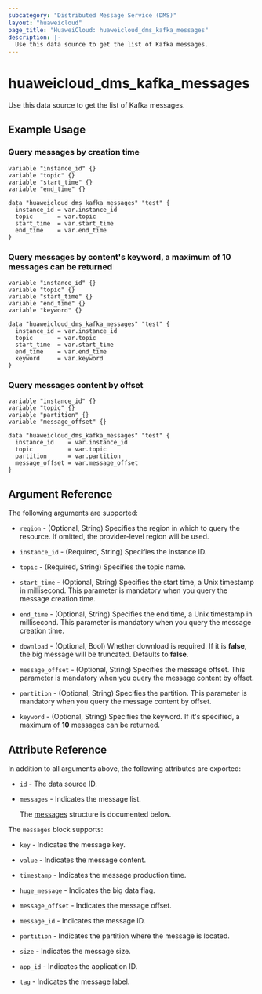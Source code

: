 ```yaml
---
subcategory: "Distributed Message Service (DMS)"
layout: "huaweicloud"
page_title: "HuaweiCloud: huaweicloud_dms_kafka_messages"
description: |-
  Use this data source to get the list of Kafka messages.
---
```


# huaweicloud_dms_kafka_messages

Use this data source to get the list of Kafka messages.

## Example Usage

### Query messages by creation time

```hcl
variable "instance_id" {}
variable "topic" {}
variable "start_time" {}
variable "end_time" {}

data "huaweicloud_dms_kafka_messages" "test" {
  instance_id = var.instance_id
  topic       = var.topic
  start_time  = var.start_time
  end_time    = var.end_time
}
```

### Query messages by content's keyword, a maximum of 10 messages can be returned

```hcl
variable "instance_id" {}
variable "topic" {}
variable "start_time" {}
variable "end_time" {}
variable "keyword" {}

data "huaweicloud_dms_kafka_messages" "test" {
  instance_id = var.instance_id
  topic       = var.topic
  start_time  = var.start_time
  end_time    = var.end_time
  keyword     = var.keyword
}
```

### Query messages content by offset

```hcl
variable "instance_id" {}
variable "topic" {}
variable "partition" {}
variable "message_offset" {}

data "huaweicloud_dms_kafka_messages" "test" {
  instance_id    = var.instance_id
  topic          = var.topic
  partition      = var.partition
  message_offset = var.message_offset
}
```

## Argument Reference

The following arguments are supported:

* `region` - (Optional, String) Specifies the region in which to query the resource.
  If omitted, the provider-level region will be used.

* `instance_id` - (Required, String) Specifies the instance ID.

* `topic` - (Required, String) Specifies the topic name.

* `start_time` - (Optional, String) Specifies the start time, a Unix timestamp in millisecond.
  This parameter is mandatory when you query the message creation time.

* `end_time` - (Optional, String) Specifies the end time, a Unix timestamp in millisecond.
  This parameter is mandatory when you query the message creation time.

* `download` - (Optional, Bool) Whether download is required.
  If it is **false**, the big message will be truncated. Defaults to **false**.

* `message_offset` - (Optional, String) Specifies the message offset.
  This parameter is mandatory when you query the message content by offset.

* `partition` - (Optional, String) Specifies the partition.
  This parameter is mandatory when you query the message content by offset.

* `keyword` - (Optional, String) Specifies the keyword.
  If it's specified, a maximum of **10** messages can be returned.

## Attribute Reference

In addition to all arguments above, the following attributes are exported:

* `id` - The data source ID.

* `messages` - Indicates the message list.

  The [messages](#messages_struct) structure is documented below.

<a name="messages_struct"></a>
The `messages` block supports:

* `key` - Indicates the message key.

* `value` - Indicates the message content.

* `timestamp` - Indicates the message production time.

* `huge_message` - Indicates the big data flag.

* `message_offset` - Indicates the message offset.

* `message_id` - Indicates the message ID.

* `partition` - Indicates the partition where the message is located.

* `size` - Indicates the message size.

* `app_id` - Indicates the application ID.

* `tag` - Indicates the message label.
